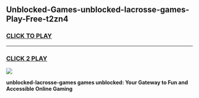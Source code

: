 
## Unblocked-Games-unblocked-lacrosse-games-Play-Free-t2zn4
<h3>
<a href="https://premium76.site?title=unblocked-lacrosse-games&ref=23A">CLICK TO PLAY</a></h3>
<hr>

<h3>
<a href="https://premium76.site?title=unblocked-lacrosse-games&ref=23A">CLICK 2 PLAY</a>
  
</h3>

<a href="https://premium76.site?title=unblocked-lacrosse-games&ref=23A"><img src="https://clearcache.store/games.png"></a>


**unblocked-lacrosse-games games unblocked: Your Gateway to Fun and Accessible Online Gaming**
